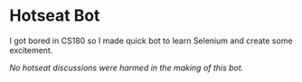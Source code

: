 # Hotseat Bot
I got bored in CS180 so I made quick bot to learn Selenium and create some excitement.

*No hotseat discussions were harmed in the making of this bot.*
